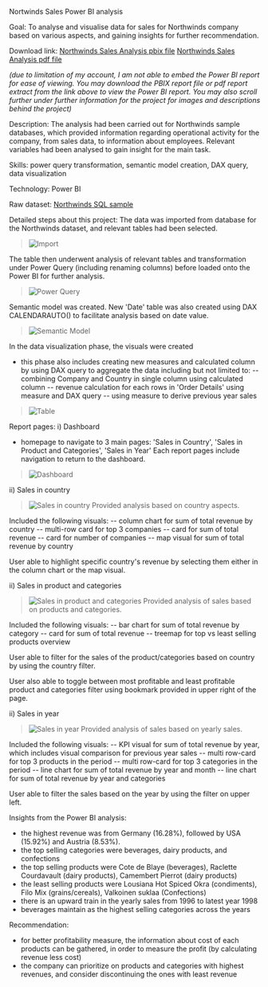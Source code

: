 Nortwinds Sales Power BI analysis

Goal: To analyse and visualise data for sales for Northwinds company based on various aspects, and gaining insights for further recommendation.

Download link:
[Northwinds Sales Analysis pbix file](https://github.com/imranhadi13/portfolio-projects/blob/979adcf26c0b90aefcc4c3f1069e8b862a6cd1e5/Power%20BI%20projects/Northwinds%20Sales%20Analysis/Northwinds%20Sales%20Analysis.pbix)
[Northwinds Sales Analysis pdf file](https://github.com/imranhadi13/portfolio-projects/blob/979adcf26c0b90aefcc4c3f1069e8b862a6cd1e5/Power%20BI%20projects/Northwinds%20Sales%20Analysis/Northwinds%20Sales%20Analysis.pdf)

 *(due to limitation of my account, I am not able to embed the Power BI report for ease of viewing. You may download the PBIX report file or pdf report extract from the link above to view the Power BI report. You may also scroll further under further information for the project for images and descriptions behind the project)*

Description: 
The analysis had been carried out for Northwinds sample databases, which provided information regarding operational activity for the company, from sales data, to information about employees. Relevant variables had been analysed to gain insight for the main task. 

Skills: power query transformation, semantic model creation, DAX query, data visualization

Technology: Power BI 

Raw dataset: [Northwinds SQL sample](https://github.com/microsoft/sql-server-samples/blob/e74af02add614d7ec764dd2a68bce3364250a3ff/samples/databases/northwind-pubs/instpubs.sql)

Detailed steps about this project:
The data was imported from database for the Northwinds dataset, and relevant tables had been selected. 
>![Import](https://github.com/imranhadi13/portfolio-projects/blob/979adcf26c0b90aefcc4c3f1069e8b862a6cd1e5/Power%20BI%20projects/Northwinds%20Sales%20Analysis/Screenshots/Loading%20the%20data.png)

The table then underwent analysis of relevant tables and transformation under Power Query (including renaming columns) before loaded onto the Power BI for further analysis. 
>![Power Query](https://github.com/imranhadi13/portfolio-projects/blob/979adcf26c0b90aefcc4c3f1069e8b862a6cd1e5/Power%20BI%20projects/Northwinds%20Sales%20Analysis/Screenshots/Power%20Query.png)

Semantic model was created. 
New 'Date' table was also created using DAX CALENDARAUTO() to facilitate analysis based on date value. 
>![Semantic Model](https://github.com/imranhadi13/portfolio-projects/blob/979adcf26c0b90aefcc4c3f1069e8b862a6cd1e5/Power%20BI%20projects/Northwinds%20Sales%20Analysis/Screenshots/Semantic%20model.png)

In the data visualization phase, the visuals were created
- this phase also includes creating new measures and calculated column by using DAX query to aggregate the data including but not limited to: 
-- combining Company and Country in single column using calculated column 
-- revenue calculation for each rows in 'Order Details' using measure and DAX query 
-- using measure to derive previous year sales 
>![Table](https://github.com/imranhadi13/portfolio-projects/blob/979adcf26c0b90aefcc4c3f1069e8b862a6cd1e5/Power%20BI%20projects/Northwinds%20Sales%20Analysis/Screenshots/Table.png)


Report pages: 
i) Dashboard
- homepage to navigate to 3 main pages: 'Sales in Country', 'Sales in Product and Categories', 'Sales in Year'
Each report pages include navigation to return to the dashboard.
>![Dashboard](https://github.com/imranhadi13/portfolio-projects/blob/979adcf26c0b90aefcc4c3f1069e8b862a6cd1e5/Power%20BI%20projects/Northwinds%20Sales%20Analysis/Screenshots/Semantic%20model.png)

ii) Sales in country 
>![Sales in country](https://github.com/imranhadi13/portfolio-projects/blob/979adcf26c0b90aefcc4c3f1069e8b862a6cd1e5/Power%20BI%20projects/Northwinds%20Sales%20Analysis/Screenshots/Sales%20in%20country.png)
Provided analysis based on country aspects. 

Included the following visuals: 
-- column chart for sum of total revenue by country
-- multi-row card for top 3 companies
-- card for sum of total revenue
-- card for number of companies
-- map visual for sum of total revenue by country

User able to highlight specific country's revenue by selecting them either in the column chart or the map visual. 

ii) Sales in product and categories 
>![Sales in product and categories](https://github.com/imranhadi13/portfolio-projects/blob/979adcf26c0b90aefcc4c3f1069e8b862a6cd1e5/Power%20BI%20projects/Northwinds%20Sales%20Analysis/Screenshots/Sales%20in%20products%20and%20categories.png)
Provided analysis of sales based on products and categories. 

Included the following visuals: 
-- bar chart for sum of total revenue by category
-- card for sum of total revenue
-- treemap for top vs least selling products overview

User able to filter for the sales of the product/categories based on country by using the country filter. 

User also able to toggle between most profitable and least profitable product and categories filter using bookmark provided in upper right of the page. 

ii) Sales in year 
>![Sales in year](https://github.com/imranhadi13/portfolio-projects/blob/979adcf26c0b90aefcc4c3f1069e8b862a6cd1e5/Power%20BI%20projects/Northwinds%20Sales%20Analysis/Screenshots/Sales%20in%20years.png)
Provided analysis of sales based on yearly sales. 

Included the following visuals:
-- KPI visual for sum of total revenue by year, which includes visual comparison for previous year sales
-- multi row-card for top 3 products in the period
-- multi row-card for top 3 categories in the period 
-- line chart for sum of total revenue by year and month
-- line chart for sum of total revenue by year and categories

User able to filter the sales based on the year by using the filter on upper left. 

Insights from the Power BI analysis:
- the highest revenue was from Germany (16.28%), followed by USA (15.92%) and Austria (8.53%).
- the top selling categories were beverages, dairy products, and confections
- the top selling products were Cote de Blaye (beverages), Raclette Courdavault (dairy products), Camembert Pierrot (dairy products) 
- the least selling products were Lousiana Hot Spiced Okra (condiments), Filo Mix (grains/cereals), Valkoinen suklaa (Confections) 
- there is an upward train in the yearly sales from 1996 to latest year 1998 
- beverages maintain as the highest selling categories across the years 

Recommendation:
- for better profitability measure, the information about cost of each products can be gathered, in order to measure the profit (by calculating revenue less cost) 
- the company can prioritize on products and categories with highest revenues, and consider discontinuing the ones with least revenue 